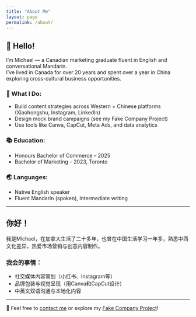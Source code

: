 ```yaml
---
title: "About Me"
layout: page
permalink: /about/
---
```


## 👋 Hello!

I’m Michael — a Canadian marketing graduate fluent in English and conversational Mandarin.  
I’ve lived in Canada for over 20 years and spent over a year in China exploring cross-cultural business opportunities.

### 🎯 What I Do:
- Build content strategies across Western + Chinese platforms (Xiaohongshu, Instagram, LinkedIn)
- Design mock brand campaigns (see my Fake Company Project)
- Use tools like Canva, CapCut, Meta Ads, and data analytics

### 📚 Education:
- Honours Bachelor of Commerce – 2025
- Bachelor of Marketing – 2023, Toronto

### 🌏 Languages:
- Native English speaker
- Fluent Mandarin (spoken), Intermediate writing

---

## 你好！

我是Michael，在加拿大生活了二十多年，也曾在中国生活学习一年多，熟悉中西文化差异，热爱市场营销与创意内容制作。

### 我会的事情：
- 社交媒体内容策划（小红书、Instagram等）
- 品牌包装与视觉呈现（用Canva和CapCut设计）
- 中英文双语沟通与本地化内容

---

📩 Feel free to [contact me](/contact) or explore my [Fake Company Project](/projects)!
